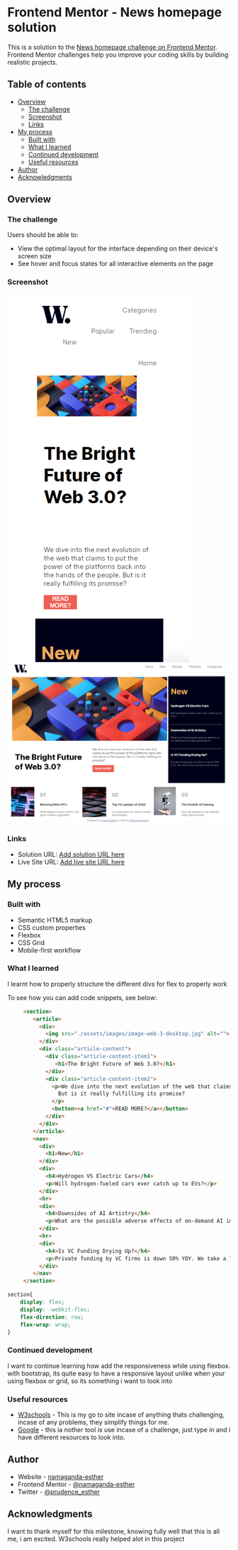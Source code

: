# Frontend Mentor - News homepage solution

This is a solution to the [News homepage challenge on Frontend Mentor](https://www.frontendmentor.io/challenges/news-homepage-H6SWTa1MFl/hub). Frontend Mentor challenges help you improve your coding skills by building realistic projects. 

## Table of contents

- [Overview](#overview)
  - [The challenge](#the-challenge)
  - [Screenshot](#screenshot)
  - [Links](#links)
- [My process](#my-process)
  - [Built with](#built-with)
  - [What I learned](#what-i-learned)
  - [Continued development](#continued-development)
  - [Useful resources](#useful-resources)
- [Author](#author)
- [Acknowledgments](#acknowledgments)


## Overview

### The challenge

Users should be able to:

- View the optimal layout for the interface depending on their device's screen size
- See hover and focus states for all interactive elements on the page

### Screenshot

![](./phoneview%20screenshot.png)
![](./phone%20screenshot.png)


### Links

- Solution URL: [Add solution URL here](https://github.com/namaganda-esther/News-Homepage)
- Live Site URL: [Add live site URL here](https://namaganda-esther.github.io/News-Homepage/)

## My process

### Built with

- Semantic HTML5 markup
- CSS custom properties
- Flexbox
- CSS Grid
- Mobile-first workflow


### What I learned

I learnt how to properly structure the different divs for flex to properly work

To see how you can add code snippets, see below:

```html
     <section>
        <article>
          <div>
            <img src="./assets/images/image-web-3-desktop.jpg" alt="">
          </div>
          <div class="article-content">
            <div class="article-content-item1">
               <h1>The Bright Future of Web 3.0?</h1>
            </div>
            <div class="article-content-item2">
              <p>We dive into the next evolution of the web that claims to put the power of the platforms back into the hands of the people. 
                But is it really fulfilling its promise?
              </p>
              <button><a href="#">READ MORE?</a></button>
            </div> 
          </div>
        </article>
        <nav>
          <div>
            <h1>New</h1>
          </div>
          <div>
            <h4>Hydrogen VS Electric Cars</h4>
            <p>Will hydrogen-fueled cars ever catch up to EVs?</p> 
          </div>
          <hr>
          <div>
            <h4>Downsides of AI Artistry</h4> 
            <p>What are the possible adverse effects of on-demand AI image generation?</p>
          </div>
          <hr>
          <div>
            <h4>Is VC Funding Drying Up?</h4>
            <p>Private funding by VC firms is down 50% YOY. We take a look at what that means.</p>
          </div>
        </nav>
     </section>
```
```css
section{
    display: flex;
    display: -webkit-flex;
    flex-direction: row;
    flex-wrap: wrap;
}
```


### Continued development

I want to continue learning how add the responsiveness while using flexbox. with bootstrap, its quite easy to have a responsive layout unlike when your using flexbox or grid, so its something i want to look into

### Useful resources

- [W3schools](https://www.w3schools.com/) - This is my go to site incase of anything thats challenging, incase of any problems, they simplify things for me.
- [Google](google.com) - this ia nother tool is use incase of a challenge, just type in and i have different resources to look into.


## Author

- Website - [namaganda-esther](https://github.com/namaganda-esther)
- Frontend Mentor - [@namaganda-esther](https://www.frontendmentor.io/profile/namaganda-esther)
- Twitter - [@prudence_esther](https://www.twitter.com/prudence_esther)


## Acknowledgments

I want to thank myself for this milestone, knowing fully well that this is all me, i am excited. W3schools really helped alot in this project

